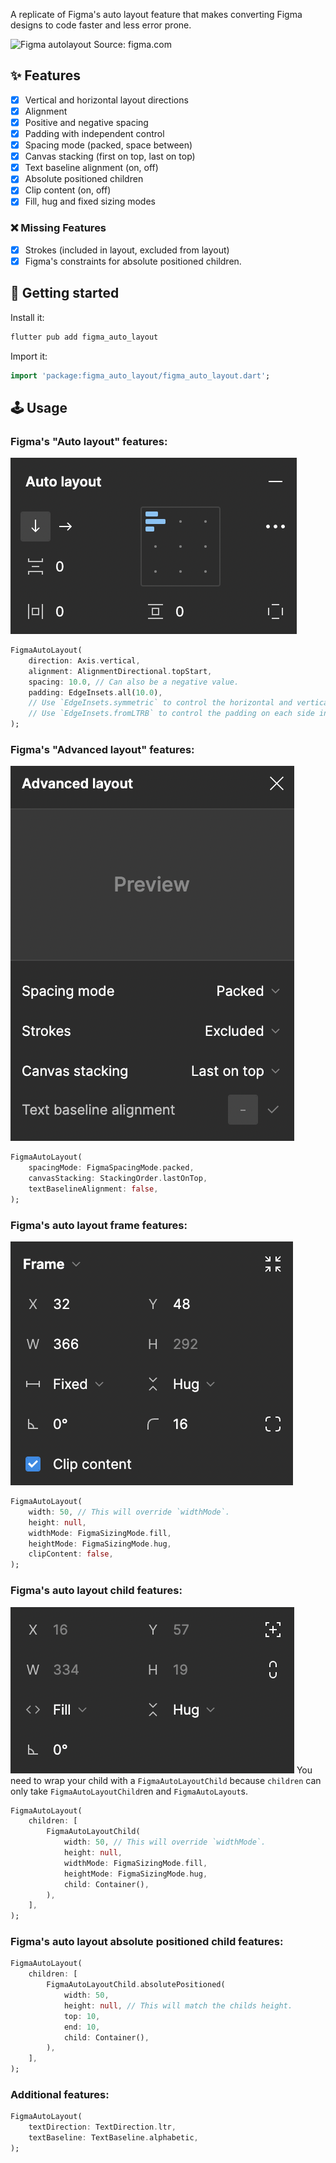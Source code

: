 A replicate of Figma's auto layout feature that makes converting Figma designs to code faster and less error prone.

![Figma autolayout](https://help.figma.com/hc/article_attachments/5979592402839/auto-layout-panel.png)
Source: figma.com

## :sparkles: Features

- [x] Vertical and horizontal layout directions
- [x] Alignment
- [x] Positive and negative spacing
- [x] Padding with independent control
- [x] Spacing mode (packed, space between)
- [x] Canvas stacking (first on top, last on top)
- [x] Text baseline alignment (on, off)
- [x] Absolute positioned children
- [x] Clip content (on, off)
- [x] Fill, hug and fixed sizing modes

### :x: Missing Features
- [x] Strokes (included in layout, excluded from layout)
- [x] Figma's constraints for absolute positioned children.

## :rocket: Getting started

Install it:
``` dart
flutter pub add figma_auto_layout
```

Import it:
``` dart
import 'package:figma_auto_layout/figma_auto_layout.dart';
```

## :joystick: Usage

### Figma's "Auto layout" features:
![Figma autolayout](https://raw.githubusercontent.com/JakesMD/flutter_figma_auto_layout/main/screenshots/figma_auto_layout.png)

``` dart
FigmaAutoLayout(
    direction: Axis.vertical,
    alignment: AlignmentDirectional.topStart,
    spacing: 10.0, // Can also be a negative value.
    padding: EdgeInsets.all(10.0),
    // Use `EdgeInsets.symmetric` to control the horizontal and vertical padding seperately.
    // Use `EdgeInsets.fromLTRB` to control the padding on each side individually.
);
```

### Figma's "Advanced layout" features:
![Figma advanced layout](https://raw.githubusercontent.com/JakesMD/flutter_figma_auto_layout/main/screenshots/figma_advanced_layout.png)

``` dart
FigmaAutoLayout(
    spacingMode: FigmaSpacingMode.packed,
    canvasStacking: StackingOrder.lastOnTop,
    textBaselineAlignment: false,
);
```

### Figma's auto layout frame features:
![Figma advanced layout frame](https://raw.githubusercontent.com/JakesMD/flutter_figma_auto_layout/main/screenshots/figma_auto_layout_frame.png)
``` dart
FigmaAutoLayout(
    width: 50, // This will override `widthMode`.
    height: null,
    widthMode: FigmaSizingMode.fill,
    heightMode: FigmaSizingMode.hug,
    clipContent: false,
);
```

### Figma's auto layout child features:
![Figma auto layout child](https://raw.githubusercontent.com/JakesMD/flutter_figma_auto_layout/main/screenshots/figma_auto_layout_child.png)
 You need to wrap your child with a `FigmaAutoLayoutChild` because `children` can only take `FigmaAutoLayoutChild`ren and `FigmaAutoLayout`s.
``` dart
FigmaAutoLayout(
    children: [
        FigmaAutoLayoutChild(
            width: 50, // This will override `widthMode`.
            height: null,
            widthMode: FigmaSizingMode.fill,
            heightMode: FigmaSizingMode.hug,
            child: Container(),
        ),
    ],
);
```

### Figma's auto layout absolute positioned child features:
``` dart
FigmaAutoLayout(
    children: [
        FigmaAutoLayoutChild.absolutePositioned(
            width: 50,
            height: null, // This will match the childs height.
            top: 10,
            end: 10,
            child: Container(),
        ),
    ],
);
```

### Additional features:
``` dart
FigmaAutoLayout(
    textDirection: TextDirection.ltr,
    textBaseline: TextBaseline.alphabetic,
);
```